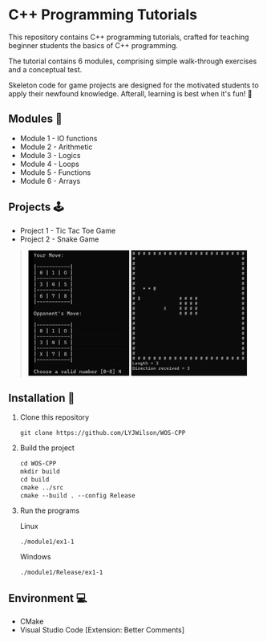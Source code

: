 # C++ Programming Tutorials

This repository contains C++ programming tutorials, crafted for teaching beginner students the basics of C++ programming.

The tutorial contains 6 modules, comprising simple walk-through exercises and a conceptual test. 

Skeleton code for game projects are designed for the motivated students to apply their newfound knowledge. Afterall, learning is best when it's fun! 🎉

## Modules 📖
- Module 1 - IO functions  
- Module 2 - Arithmetic  
- Module 3 - Logics  
- Module 4 - Loops  
- Module 5 - Functions  
- Module 6 - Arrays  

## Projects 🕹️ 
- Project 1 - Tic Tac Toe Game
- Project 2 - Snake Game
><p float="left">
><img src="https://github.com/LYJWilson/WOS-CPP/blob/master/src/docs/media/tic-tac-toe.gif" height="250">
><img src="https://github.com/LYJWilson/WOS-CPP/blob/master/src/docs/media/snake.gif" height="250">
></p>

## Installation 📀
1. Clone this repository
   
   ```
   git clone https://github.com/LYJWilson/WOS-CPP
   ```
2. Build the project
   
   ```
   cd WOS-CPP
   mkdir build
   cd build
   cmake ../src
   cmake --build . --config Release
   ```
3. Run the programs
   
   Linux
   ```
   ./module1/ex1-1
   ```

   Windows
   ```
   ./module1/Release/ex1-1
   ```
   
## Environment 💻
- CMake
- Visual Studio Code [Extension: Better Comments]
